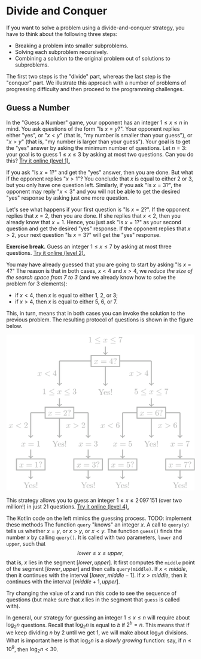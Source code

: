 # Divide and Conquer

If you want to solve a problem using a divide-and-conquer strategy, 
you have to think about the following three steps:

 * Breaking a problem into smaller subproblems.
 * Solving each subproblem recursively.
 * Combining a solution to the original problem out of solutions to subproblems.

The first two steps is the "divide" part, whereas the last step is 
the "conquer" part.
We illustrate this approach with a number of problems of progressing 
difficulty and then proceed
to the programming challenges.

## Guess a Number

In the "Guess a Number" game, your opponent
has an integer $1 \le x \le n$ in mind.
You ask questions of the form "Is $x=y$?".
Your opponent replies
either "yes", or "$x<y$" (that is, 
"my number is smaller than your guess"), 
or "$x>y$" (that is, "my number is larger than your guess"). 
Your goal is to get the "yes"
answer by asking the minimum number of questions.
Let $n=3$: your goal is to guess $1 \le x \le 3$ by asking
at most two questions. Can you do this? 
[Try it online (level 1).](https://discrete-math-puzzles.github.io/puzzles/clock-game/index.html)


If you ask "Is $x=1$?" and get the "yes" answer, then you are done.
But what if the opponent replies
"$x>1$"? You conclude that $x$ is equal to either $2$ or $3$, but you only have one question left. 
Similarly, if you ask "Is $x=3$?", the opponent may reply "$x<3$" and you will not be able
to get the desired "yes" response by asking just one more question.

Let's see what happens if your first question is "Is $x=2$?". If the opponent replies that $x=2$, 
then you are done. If she replies
that $x<2$, then you already know that $x=1$. Hence, you just ask "Is $x=1$?" as your 
second question and get the desired "yes" response.
If the opponent replies that $x>2$, your next question "Is $x=3$?" will get the "yes" response.

**Exercise break.** Guess an integer $1 \le x \le 7$
    by asking at most three questions.
[Try it online (level 2).](https://discrete-math-puzzles.github.io/puzzles/clock-game/index.html)

You may have already guessed that you are going to start
by asking "Is $x=4$?" The reason is that in both cases, 
$x<4$ and $x>4$, we *reduce the size of the search space from 7 to 3*
(and we already know how to solve the problem for $3$ elements):

 * if $x<4$, then $x$ is equal to either 1, 2, or 3;
 * if $x>4$, then $x$ is equal to either 5, 6, or 7.

This, in turn, means that in both cases you can invoke the solution
to the previous problem. The resulting protocol
of questions is shown in the figure below.

<img src="../../images/guess_number.png">

This strategy allows you to guess an integer $1 \le x \le 2\,097\,151$ (over two million!) 
in just 21 questions.
[Try it online (level 4).](https://discrete-math-puzzles.github.io/puzzles/clock-game/index.html)

The Kotlin code on the left mimics the guessing process.
TODO: implement these methods
The function `query` "knows" an integer $x$. 
A call to `query(y)`
tells us
whether $x=y$, or $x>y$, or $x<y$. 
The function `guess()` finds the number $x$ by calling `query()`.
It is called with two parameters, `lower` and `upper`, such that
$$lower \le x \le upper,$$
that is, $x$ lies in the segment $[lower, upper]$.
It first computes the `middle` point of the segment
$[lower, upper]$ and then calls `query(middle)`.
If $x<middle$, then it continues with the interval
$[lower, middle - 1]$.
If $x>middle$, then it continues with the interval
$[middle+1, upper]$.

Try changing the value of $x$ and run this code
to see the sequence of questions (but make sure that $x$ lies
in the segment that `guess` is called with).

In general, our strategy for guessing an integer $1 \le x \le n$ will
require about $\log_2 n$ questions. Recall that $\log_2 n$ is equal to $b$ if $2^b=n$. 
This means that if we keep dividing $n$
by 2 until we get 1, we will make about $\log_2 n$ divisions.
What is important here is that $\log_2 n$ is a *slowly growing* function: 
say, if $n \le 10^9$, then $\log_2 n < 30$.
